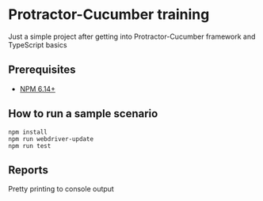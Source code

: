 # Protractor-Cucumber training

Just a simple project after getting into Protractor-Cucumber framework and TypeScript basics

## Prerequisites

* [NPM 6.14+](https://www.npmjs.com/get-npm)

## How to run a sample scenario

```
npm install
npm run webdriver-update
npm run test
```

## Reports

Pretty printing to console output
